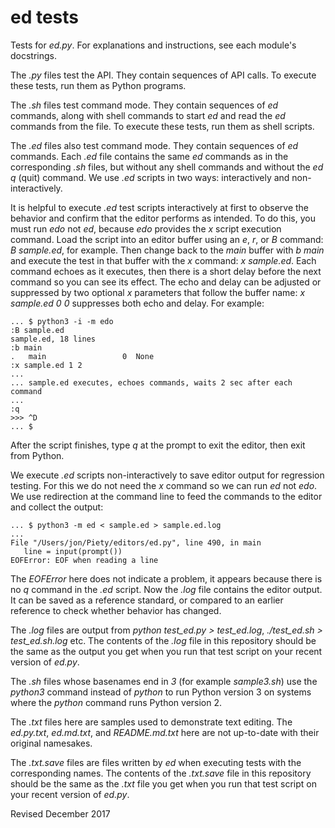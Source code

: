 
ed tests
========

Tests for *ed.py*.  For explanations and instructions, see each
module's docstrings.

The *.py* files test the API.  They contain sequences of API calls.
To execute these tests, run them as Python programs.

The *.sh* files test command mode.  They contain sequences of *ed*
commands, along with shell commands to start *ed* and read the *ed*
commands from the file.  To execute these tests, run them as shell
scripts.

The *.ed* files also test command mode.  They contain sequences of
*ed* commands.  Each *.ed* file contains the same *ed* commands as in
the corresponding *.sh* files, but without any shell commands and
without the *ed* *q* (quit) command.  We use *.ed* scripts in two
ways: interactively and non-interactively.

It is helpful to execute *.ed* test scripts interactively at first to
observe the behavior and confirm that the editor performs as intended.
To do this, you must run *edo* not *ed*, because *edo* provides
the *x* script execution command.  Load the script into an
editor buffer using an *e*, *r*, or *B* command: *B sample.ed*, for
example.  Then change back to the *main* buffer with *b main* and
execute the test in that buffer with the *x* command: *x sample.ed*.
Each command echoes as it executes, then there is a short delay before
the next command so you can see its effect. The echo and delay can be
adjusted or suppressed by two optional *x* parameters that follow the
buffer name: *x sample.ed 0 0* suppresses both echo and delay.  For example:

    ... $ python3 -i -m edo
    :B sample.ed
    sample.ed, 18 lines
    :b main
    .   main                 0  None
    :x sample.ed 1 2
    ...
    ... sample.ed executes, echoes commands, waits 2 sec after each command
    ...
    :q
    >>> ^D
    ... $

After the script finishes, type *q* at the prompt to exit the editor,
then exit from Python.

We execute *.ed* scripts non-interactively to save editor output for
regression testing.  For this we do not need the *x* command so we can
run *ed* not *edo*.  We use redirection at the command line
to feed the commands to the editor and collect the output:

    ... $ python3 -m ed < sample.ed > sample.ed.log
    ...
    File "/Users/jon/Piety/editors/ed.py", line 490, in main
       line = input(prompt())
    EOFError: EOF when reading a line

The *EOFError* here does not indicate a problem, it appears because
there is no *q* command in the *.ed* script.  Now the *.log* file
contains the editor output.  It can be saved as a reference standard,
or compared to an earlier reference to check whether behavior has changed.

The *.log* files are output from *python test_ed.py > test_ed.log*,
*./test_ed.sh > test_ed.sh.log* etc.  The contents of the *.log* file
in this repository should be the same as the output you get when you
run that test script on your recent version of *ed.py*.

The *.sh* files whose basenames end in *3* (for example *sample3.sh*)
use the *python3* command instead of *python* to run Python version 
3 on systems where the *python* command runs Python version 2.

The *.txt* files here are samples used to demonstrate text editing.
The *ed.py.txt*, *ed.md.txt*, and *README.md.txt* here are not
up-to-date with their original namesakes.

The *.txt.save* files are files written by *ed* when executing tests
with the corresponding names.   The contents of the *.txt.save* file
in this repository should be the same as the *.txt* file you get when you
run that test script on your recent version of *ed.py*.

Revised December 2017
